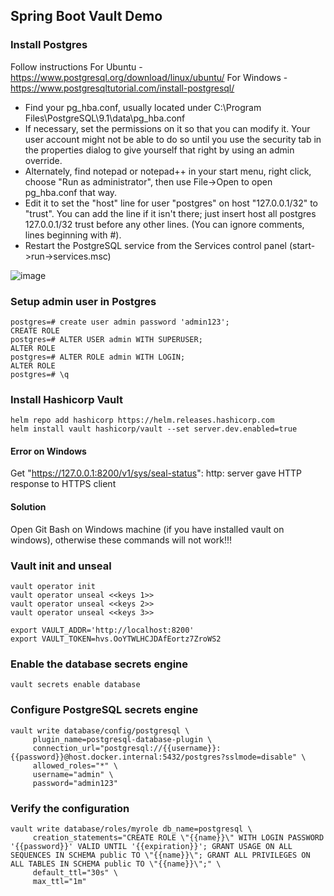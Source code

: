 ## Spring Boot Vault Demo

### Install Postgres
Follow instructions 
For Ubuntu - https://www.postgresql.org/download/linux/ubuntu/
For Windows - https://www.postgresqltutorial.com/install-postgresql/

- Find your pg_hba.conf, usually located under C:\Program Files\PostgreSQL\9.1\data\pg_hba.conf
- If necessary, set the permissions on it so that you can modify it. Your user account might not be able to do so until you use the security tab in the properties dialog to give yourself that right by using an admin override.
- Alternately, find notepad or notepad++ in your start menu, right click, choose "Run as administrator", then use File->Open to open pg_hba.conf that way.
- Edit it to set the "host" line for user "postgres" on host "127.0.0.1/32" to "trust". You can add the line if it isn't there; just insert host all postgres 127.0.0.1/32 trust before any other lines. (You can ignore comments, lines beginning with #).
- Restart the PostgreSQL service from the Services control panel (start->run->services.msc)

![image](https://github.com/kirankumarhm/spring-cloud-vault-db-cred-rotation/assets/6735087/48c7d468-d8ac-481e-a7f3-e203b374ff0b)


### Setup admin user in Postgres
```
postgres=# create user admin password 'admin123';
CREATE ROLE
postgres=# ALTER USER admin WITH SUPERUSER;
ALTER ROLE
postgres=# ALTER ROLE admin WITH LOGIN;
ALTER ROLE
postgres=# \q
```

### Install Hashicorp Vault
```
helm repo add hashicorp https://helm.releases.hashicorp.com
helm install vault hashicorp/vault --set server.dev.enabled=true
```

#### Error on Windows
Get "https://127.0.0.1:8200/v1/sys/seal-status": http: server gave HTTP response to HTTPS client

#### Solution
Open Git Bash on Windows machine (if you have installed vault on windows), otherwise these commands will not work!!!

### Vault init and unseal
```
vault operator init
vault operator unseal <<keys 1>>
vault operator unseal <<keys 2>>
vault operator unseal <<keys 3>>
```

```
export VAULT_ADDR='http://localhost:8200'
export VAULT_TOKEN=hvs.OoYTWLHCJDAfEortz7ZroWS2
```


### Enable the database secrets engine
```
vault secrets enable database
```

### Configure PostgreSQL secrets engine
```
vault write database/config/postgresql \
     plugin_name=postgresql-database-plugin \
     connection_url="postgresql://{{username}}:{{password}}@host.docker.internal:5432/postgres?sslmode=disable" \
     allowed_roles="*" \
     username="admin" \
     password="admin123"
```

### Verify the configuration
```
vault write database/roles/myrole db_name=postgresql \
     creation_statements="CREATE ROLE \"{{name}}\" WITH LOGIN PASSWORD '{{password}}' VALID UNTIL '{{expiration}}'; GRANT USAGE ON ALL SEQUENCES IN SCHEMA public TO \"{{name}}\"; GRANT ALL PRIVILEGES ON ALL TABLES IN SCHEMA public TO \"{{name}}\";" \
     default_ttl="30s" \
     max_ttl="1m"
```
